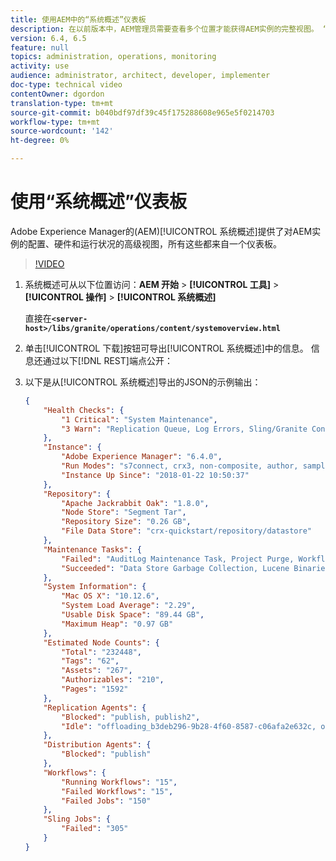 ```yaml
---
title: 使用AEM中的“系统概述”仪表板
description: 在以前版本中，AEM管理员需要查看多个位置才能获得AEM实例的完整视图。 “系统概述”旨在通过从单个仪表板提供AEM实例的配置、硬件和运行状况的高级视图来解决此问题。
version: 6.4, 6.5
feature: null
topics: administration, operations, monitoring
activity: use
audience: administrator, architect, developer, implementer
doc-type: technical video
contentOwner: dgordon
translation-type: tm+mt
source-git-commit: b040bdf97df39c45f175288608e965e5f0214703
workflow-type: tm+mt
source-wordcount: '142'
ht-degree: 0%

---
```



# 使用“系统概述”仪表板

Adobe Experience Manager的(AEM)[!UICONTROL 系统概述]提供了对AEM实例的配置、硬件和运行状况的高级视图，所有这些都来自一个仪表板。

>[!VIDEO](https://video.tv.adobe.com/v/21340?quality=12&learn=on)

1. 系统概述可从以下位置访问：**AEM 开始** > **[!UICONTROL 工具]** > **[!UICONTROL 操作]** > **[!UICONTROL 系统概述]**

   直接在&#x200B;**`<server-host>/libs/granite/operations/content/systemoverview.html`**

1. 单击[!UICONTROL 下载]按钮可导出[!UICONTROL 系统概述]中的信息。 信息还通过以下[!DNL REST]端点公开：
1. 以下是从[!UICONTROL 系统概述]导出的JSON的示例输出：

   ```json
   {
       "Health Checks": {
           "1 Critical": "System Maintenance",
           "3 Warn": "Replication Queue, Log Errors, Sling/Granite Content Access Check"
       },
       "Instance": {
           "Adobe Experience Manager": "6.4.0",
           "Run Modes": "s7connect, crx3, non-composite, author, samplecontent, crx3tar",
           "Instance Up Since": "2018-01-22 10:50:37"
       },
       "Repository": {
           "Apache Jackrabbit Oak": "1.8.0",
           "Node Store": "Segment Tar",
           "Repository Size": "0.26 GB",
           "File Data Store": "crx-quickstart/repository/datastore"
       },
       "Maintenance Tasks": {
           "Failed": "AuditLog Maintenance Task, Project Purge, Workflow Purge",
           "Succeeded": "Data Store Garbage Collection, Lucene Binaries Cleanup, Revision Clean Up, Version Purge, Purge of ad-hoc tasks"
       },
       "System Information": {
           "Mac OS X": "10.12.6",
           "System Load Average": "2.29",
           "Usable Disk Space": "89.44 GB",
           "Maximum Heap": "0.97 GB"
       },
       "Estimated Node Counts": {
           "Total": "232448",
           "Tags": "62",
           "Assets": "267",
           "Authorizables": "210",
           "Pages": "1592"
       },
       "Replication Agents": {
           "Blocked": "publish, publish2",
           "Idle": "offloading_b3deb296-9b28-4f60-8587-c06afa2e632c, offloading_outbox, offloading_reverse_b3deb296-9b28-4f60-8587-c06afa2e632c, publish_reverse, scene7, screens, screens2, test_and_target"
       },
       "Distribution Agents": {
           "Blocked": "publish"
       },
       "Workflows": {
           "Running Workflows": "15",
           "Failed Workflows": "15",
           "Failed Jobs": "150"
       },
       "Sling Jobs": {
           "Failed": "305"
       }
   }
   ```
